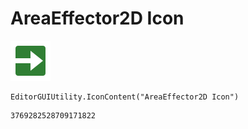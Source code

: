 # AreaEffector2D Icon
![](/img/AreaEffector2D%20Icon.png)

``` CSharp
EditorGUIUtility.IconContent("AreaEffector2D Icon")
```
```
3769282528709171822
```
